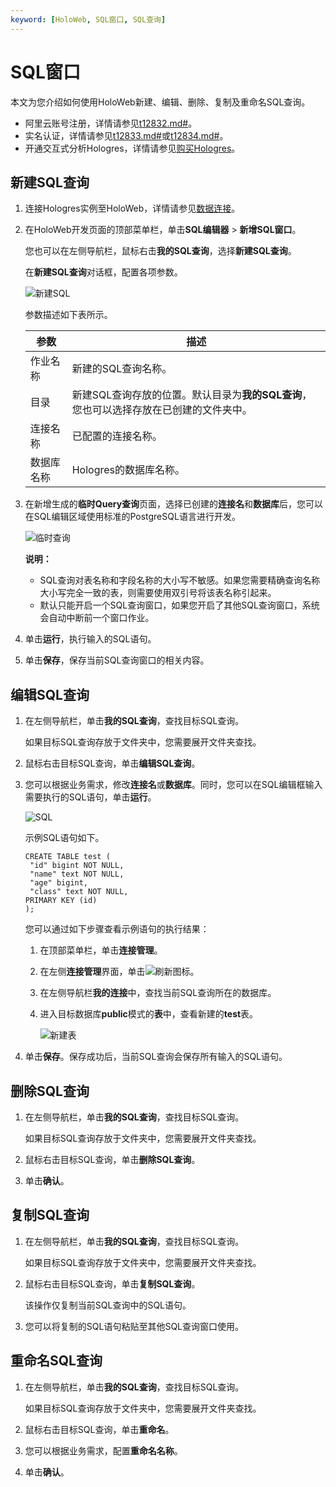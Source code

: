 ```yaml
---
keyword: [HoloWeb, SQL窗口, SQL查询]
---
```


# SQL窗口

本文为您介绍如何使用HoloWeb新建、编辑、删除、复制及重命名SQL查询。

-   阿里云账号注册，详情请参见[t12832.md\#]()。
-   实名认证，详情请参见[t12833.md\#]()或[t12834.md\#]()。
-   开通交互式分析Hologres，详情请参见[购买Hologres](/cn.zh-CN/准备工作/购买Hologres.md)。

## 新建SQL查询

1.  连接Hologres实例至HoloWeb，详情请参见[数据连接](/cn.zh-CN/连接开发工具/HoloWeb/连接管理/数据连接.md)。

2.  在HoloWeb开发页面的顶部菜单栏，单击**SQL编辑器** \> **新增SQL窗口**。

    您也可以在左侧导航栏，鼠标右击**我的SQL查询**，选择**新建SQL查询**。

    在**新建SQL查询**对话框，配置各项参数。

    ![新建SQL](https://static-aliyun-doc.oss-accelerate.aliyuncs.com/assets/img/zh-CN/3449918061/p132716.png)

    参数描述如下表所示。

    |参数|描述|
    |--|--|
    |作业名称|新建的SQL查询名称。|
    |目录|新建SQL查询存放的位置。默认目录为**我的SQL查询**，您也可以选择存放在已创建的文件夹中。|
    |连接名称|已配置的连接名称。|
    |数据库名称|Hologres的数据库名称。|

3.  在新增生成的**临时Query查询**页面，选择已创建的**连接名**和**数据库**后，您可以在SQL编辑区域使用标准的PostgreSQL语言进行开发。

    ![临时查询](https://static-aliyun-doc.oss-accelerate.aliyuncs.com/assets/img/zh-CN/7222186061/p186866.png)

    **说明：**

    -   SQL查询对表名称和字段名称的大小写不敏感。如果您需要精确查询名称大小写完全一致的表，则需要使用双引号将该表名称引起来。
    -   默认只能开启一个SQL查询窗口，如果您开启了其他SQL查询窗口，系统会自动中断前一个窗口作业。
4.  单击**运行**，执行输入的SQL语句。

5.  单击**保存**，保存当前SQL查询窗口的相关内容。


## 编辑SQL查询

1.  在左侧导航栏，单击**我的SQL查询**，查找目标SQL查询。

    如果目标SQL查询存放于文件夹中，您需要展开文件夹查找。

2.  鼠标右击目标SQL查询，单击**编辑SQL查询**。

3.  您可以根据业务需求，修改**连接名**或**数据库**。同时，您可以在SQL编辑框输入需要执行的SQL语句，单击**运行**。

    ![SQL](https://static-aliyun-doc.oss-accelerate.aliyuncs.com/assets/img/zh-CN/7222186061/p132784.png)

    示例SQL语句如下。

    ```
    CREATE TABLE test (
     "id" bigint NOT NULL,
     "name" text NOT NULL,
     "age" bigint,
     "class" text NOT NULL,
    PRIMARY KEY (id)
    );
    ```

    您可以通过如下步骤查看示例语句的执行结果：

    1.  在顶部菜单栏，单击**连接管理**。

    2.  在左侧**连接管理**界面，单击![刷新](https://static-aliyun-doc.oss-accelerate.aliyuncs.com/assets/img/zh-CN/9042488951/p132799.png)图标。

    3.  在左侧导航栏**我的连接**中，查找当前SQL查询所在的数据库。

    4.  进入目标数据库**public**模式的**表**中，查看新建的**test**表。

        ![新建表](https://static-aliyun-doc.oss-accelerate.aliyuncs.com/assets/img/zh-CN/7222186061/p132804.png)

4.  单击**保存**。保存成功后，当前SQL查询会保存所有输入的SQL语句。


## 删除SQL查询

1.  在左侧导航栏，单击**我的SQL查询**，查找目标SQL查询。

    如果目标SQL查询存放于文件夹中，您需要展开文件夹查找。

2.  鼠标右击目标SQL查询，单击**删除SQL查询**。

3.  单击**确认**。


## 复制SQL查询

1.  在左侧导航栏，单击**我的SQL查询**，查找目标SQL查询。

    如果目标SQL查询存放于文件夹中，您需要展开文件夹查找。

2.  鼠标右击目标SQL查询，单击**复制SQL查询**。

    该操作仅复制当前SQL查询中的SQL语句。

3.  您可以将复制的SQL语句粘贴至其他SQL查询窗口使用。


## 重命名SQL查询

1.  在左侧导航栏，单击**我的SQL查询**，查找目标SQL查询。

    如果目标SQL查询存放于文件夹中，您需要展开文件夹查找。

2.  鼠标右击目标SQL查询，单击**重命名**。

3.  您可以根据业务需求，配置**重命名名称**。

4.  单击**确认**。


